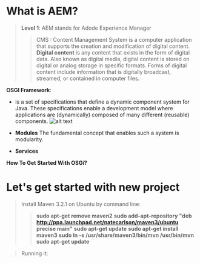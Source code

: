 # What is AEM?
> **Level 1**: AEM stands for Adode Experience Manager
>> CMS : Content Management System is a computer application that supports the creation and modification of digital content. **Digital content** is any content that exists in the form of digital data. Also known as digital media, digital content is stored on digital or analog storage in specific formats. Forms of digital content include information that is digitally broadcast, streamed, or contained in computer files.

**OSGI Framework**: 
- is a set of specifications that define a dynamic component system for Java. These specifications enable a development model where applications are (dynamically) composed of many different (reusable) components. 
![alt text](https://github.com/vuongluisvippro/AEM-Research/blob/master/1.png)

- **Modules** The fundamental concept that enables such a system is modularity.
- **Services** 

**How To Get Started With OSGi?**

# Let's get started with new project

> Install Maven 3.2.1 on Ubuntu by command line:
>> **sudo apt-get remove maven2**
>> **sudo add-apt-repository "deb http://ppa.launchpad.net/natecarlson/maven3/ubuntu precise main"**
>> **sudo apt-get update**
>> **sudo apt-get install maven3**
>> **sudo ln -s /usr/share/maven3/bin/mvn /usr/bin/mvn**
>> **sudo apt-get update**

> Running it: 
>> 


